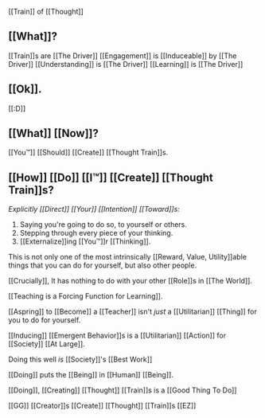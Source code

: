[[Train]] of [[Thought]]

[[What]]?
---
[[Train]]s are [[The Driver]]
[[Engagement]] is [[Induceable]] by [[The Driver]]
[[Understanding]] is [[The Driver]]
[[Learning]] is [[The Driver]]

[[Ok]].
---
[[:D]]

[[What]] [[Now]]?
---
[[You™]] [[Should]] [[Create]] [[Thought Train]]s.

[[How]] [[Do]] [[I™]] [[Create]] [[Thought Train]]s?
---

*Explicitly [[Direct]] [[Your]] [[Intention]] [[Toward]]s:*

1. Saying you're going to do so, to yourself or others.
2. Stepping through every piece of your thinking.
3. [[Externalize]]ing [[You™]]r [[Thinking]].

This is not only one of the most intrinsically [[Reward, Value, Utility]]able things that you can do for yourself, but also other people.

[[Crucially]], It has nothing to do with your other [[Role]]s in [[The World]].

[[Teaching is a Forcing Function for Learning]].

[[Aspring]] to [[Become]] a [[Teacher]] isn't *just* a [[Utilitarian]] [[Thing]] for you to do for yourself.

[[Inducing]] [[Emergent Behavior]]s is a [[Utilitarian]] [[Action]] for [[Society]] [[At Large]].

Doing this well *is* [[Society]]'s [[Best Work]]

[[Doing]] puts the [[Being]] in [[Human]] [[Being]].

[[Doing]], [[Creating]] [[Thought]] [[Train]]s is a [[Good Thing To Do]]

[[GG]]
[[Creator]]s [[Create]] [[Thought]] [[Train]]s
[[EZ]]
